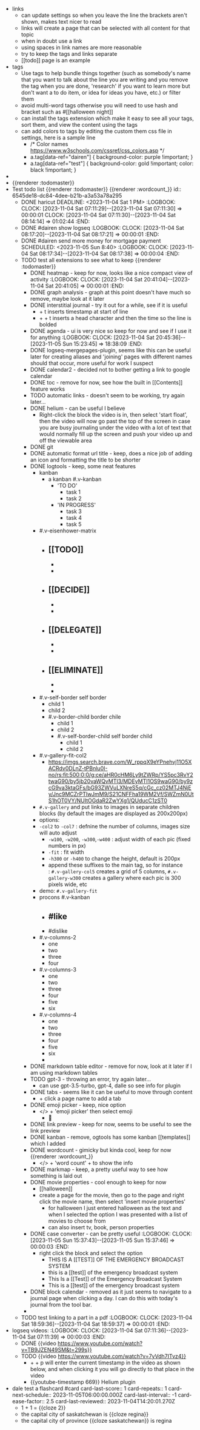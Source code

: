 - links
	- can update settings so when you leave the line the brackets aren't shown, makes text nicer to read
	- links will create a page that can be selected with all content for that topic
	- when in doubt use a link
	- using spaces in link names are more reasonable
	- try to keep the tags and links separate
	- [[todo]] page is an example
- tags
	- Use tags to help bundle things together (such as somebody's name that you want to talk about the line you are writing and you remove the tag when you are done, 'research' if you want to learn more but don't want a to do item, or idea for ideas you have, etc.) or filter them
	- avoid multi-word tags otherwise you will need to use hash and bracket such as #[[halloween night]]
	- can install the tags extension which make it easy to see all your tags, sort them, and view the content using the tags
	- can add colors to tags by editing the custom them css file in settings, here is a sample line
		- /* Color names https://www.w3schools.com/cssref/css_colors.asp */
		- a.tag[data-ref="dairen"] { background-color: purple !important; }
		- a.tag[data-ref="test"] { background-color: gold !important; color: black !important; }
-
- {{renderer :todomaster}}
- Test todo list {{renderer :todomaster}} {{renderer :wordcount_}}
  id:: 6545de18-dc84-4dee-b21b-a3a53a78a295
	- DONE haricut
	  DEADLINE: <2023-11-04 Sat 1 PM>
	  :LOGBOOK:
	  CLOCK: [2023-11-04 Sat 07:11:29]--[2023-11-04 Sat 07:11:30] =>  00:00:01
	  CLOCK: [2023-11-04 Sat 07:11:30]--[2023-11-04 Sat 08:14:14] =>  01:02:44
	  :END:
	- DONE #dairen show logseq
	  :LOGBOOK:
	  CLOCK: [2023-11-04 Sat 08:17:20]--[2023-11-04 Sat 08:17:21] =>  00:00:01
	  :END:
	- DONE #dairen send more money for mortgage payment
	  SCHEDULED: <2023-11-05 Sun 8:40>
	  :LOGBOOK:
	  CLOCK: [2023-11-04 Sat 08:17:34]--[2023-11-04 Sat 08:17:38] =>  00:00:04
	  :END:
	- TODO test all extensions to see what to keep {{renderer :todomaster}}
		- DONE heatmap - keep for now, looks like a nice compact view of activity
		  :LOGBOOK:
		  CLOCK: [2023-11-04 Sat 20:41:04]--[2023-11-04 Sat 20:41:05] =>  00:00:01
		  :END:
		- DONE graph analysis - graph at this point doesn't have much so remove, maybe look at it later
		- DONE interstitial journal - try it out for a while, see if it is useful
			- <ctrl> + t inserts timestamp at start of line
			- <ctrl> + <shift> + t inserts a head character and then the time so the line is bolded
		- DONE agenda - ui is very nice so keep for now and see if I use it for anything
		  :LOGBOOK:
		  CLOCK: [2023-11-04 Sat 20:45:36]--[2023-11-05 Sun 15:23:45] =>  18:38:09
		  :END:
		- DONE logseq-mergepages-plugin, seems like this can be useful later for creating aliases and 'joining' pages with different names should that occur, more useful for work I suspect
		- DONE calendar2 - decided not to bother getting a link to google calendar
		- DONE toc - remove for now, see how the built in [[Contents]] feature works
		- TODO automatic links - doesn't seem to be working, try again later...
		- DONE helium - can be useful I believe
			- Right-click the block the video is in, then select 'start float', then the video will now go past the top of the screen in case you are busy journaling under the video with a lot of text that would normally fill up the screen and push your video up and off the viewable area
		- DONE git
		- DONE automatic format url title - keep, does a nice job of adding an icon and formatting the title to be shorter
		- DONE logtools - keep, some neat features
			- kanban
				- a kanban #.v-kanban
					- 'TO DO'
						- task 1
						- task 2
					- 'IN PROGRESS'
						- task 3
						- task 4
						- task 5
			- #.v-eisenhower-matrix
				- [[TODO]]
					-
					-
					-
				- [[DECIDE]]
					-
					-
					-
				- [[DELEGATE]]
					-
					-
					-
				- [[ELIMINATE]]
					-
					-
					-
			- #.v-self-border self border
				- child 1
				- child 2
				- #.v-border-child border chile
					- child 1
					- child 2
					- #.v-self-border-child self border child
						- child 1
						- child 2
			- #.v-gallery-fit-col2
				- https://imgs.search.brave.com/W_rppqX9eYPnehvj11O5XACRdv0DLnZ-tPBnlu0I-no/rs:fit:500:0:0/g:ce/aHR0cHM6Ly9tZWRp/YS5pc3RvY2twaG90/by5jb20vaWQvMTI3/MDEyMTI1OS9waG90/by9zcG9va3ktaGFs/bG93ZWVuLXNreS5q/cGc_cz02MTJ4NjEy/Jnc9MCZrPTIwJmM9/S21CNFFha19WM2Vf/SWZmN0UtS1hOT0VY/NUItOGdaR2ZwYXg1/QUducC1zST0
			- `#.v-gallery` and put links to images in separate children blocks (by default the images are displayed as 200x200px)
			- options:
			- `-col2` to `-col7` : defnine the number of columns, images size will auto adjust
				- `-w100`, `-w200`, `-w300`,`-w400` : adjust width of each pic (fixed numbers in px)
				- `-fit` : fit width
				- `-h300` or `-h400` to change the height, default is 200px
				- append these suffixes to the main tag, so for instance : `#.v-gallery-col5` creates a grid of 5 columns, `#.v-gallery-w300` creates a gallery where each pic is 300 pixels wide, etc
			- demo: `#.v-gallery-fit`
			- procons #.v-kanban
				- #like
					-
				- #dislike
			- #.v-columns-2
				- one
				- two
				- three
				- four
			- #.v-columns-3
				- one
				- two
				- three
				- four
				- five
				- six
			- #.v-columns-4
				- one
				- two
				- three
				- four
				- five
				- six
				-
		- DONE markdown table editor - remove for now, look at it later if I am using markdown tables
		- TODO gpt-3 - throwing an error, try again later...
			- can use gpt-3.5-turbo, gpt-4, dalle so see info for plugin
		- DONE tabs - seems like it can be useful to move through content
			- <ctrl> + click a page name to add a tab
		- DONE emoji picker - keep, nice option
			- </> + 'emoji picker' then select emoji
				- 🤪
		- DONE link preview - keep for now, seems to be useful to see the link preview
		- DONE kanban - remove, ogtools has some kanban [[templates]] which I added
		- DONE wordcount - gimicky but kinda cool, keep for now {{renderer :wordcount_}}
			- </> + 'word count' + <enter> to show the info
		- DONE markmap - keep, a pretty useful way to see how something is laid out
		- DONE movie properties - cool enough to keep for now
			- [[halloween]]
			- create a page for the movie, then go to the page and right click the movie name, then select 'insert movie properties'
				- for halloween I just entered halloween as the text and when I selected the option I was presented with a list of movies to choose from
				- can also insert tv, book, person properties
		- DONE case converter - can be pretty useful
		  :LOGBOOK:
		  CLOCK: [2023-11-05 Sun 15:37:43]--[2023-11-05 Sun 15:37:46] =>  00:00:03
		  :END:
			- right click the block and select the option
				- THIS IS A [[TEST]] OF THE EMERGENCY BROADCAST SYSTEM
				- this is a [[test]] of the emergency broadcast system
				- This Is a [[Test]] of the Emergency Broadcast System
				- This is a [[test]] of the emergency broadcast system
		- DONE block calendar - removed as it just seems to navigate to a journal page when clicking a day.  I can do this with today's journal from the tool bar.
		-
	- TODO test linking to a part in a pdf
	  :LOGBOOK:
	  CLOCK: [2023-11-04 Sat 18:59:36]--[2023-11-04 Sat 18:59:37] =>  00:00:01
	  :END:
- logseq videos:
  :LOGBOOK:
  CLOCK: [2023-11-04 Sat 07:11:36]--[2023-11-04 Sat 07:11:39] =>  00:00:03
  :END:
	- DONE {{video https://www.youtube.com/watch?v=TB9JZEN49SM&t=299s}}
	- TODO {{video https://www.youtube.com/watch?v=7yVdh7ITvz4}}
		- <ctrl> + <shift> + p will enter the current timestamp in the video as shown below, and when clicking it you will go directly to that place in the video
		- {{youtube-timestamp 669}} Helium plugin
- dale test a flashcard #card
  card-last-score:: 1
  card-repeats:: 1
  card-next-schedule:: 2023-11-05T06:00:00.000Z
  card-last-interval:: -1
  card-ease-factor:: 2.5
  card-last-reviewed:: 2023-11-04T14:20:01.270Z
	- 1 + 1 = {{cloze 2}}
	- the capital city of saskatchewan is {{cloze regina}}
	- the capital city of province {{cloze saskatchewan}} is regina